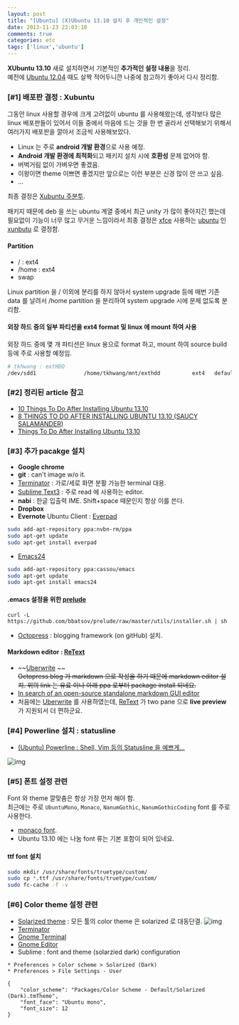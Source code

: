 ```yaml
---
layout: post
title: "[Ubuntu] (X)Ubuntu 13.10 설치 후 개인적인 설정"
date: 2013-11-23 22:03:10
comments: true
categories: etc
tags: ['linux','ubuntu']
---
```


**XUbuntu 13.10** 새로 설치하면서 기본적인 **추가적인 설정 내용**을 정리.<br>
예전에 [Ubuntu 12.04](http://tkhwang.kr/blog/2013/03/03/a-few-personal-setting-after-installing-linux-12-dot-04/) 때도 살짝 적어두니깐 나중에 참고하기 좋아서 다시 정리함. 

<!--more-->

### [#1] 배포판 결정 : Xubuntu

그동안 linux 사용할 경우에 크게 고려없이 ubuntu 를 사용해왔는데, 생각보다 많은 linux 배포판들이 있어서 이들 중에서 마음에 드는 것을 한 번
골라서 선택해보기 위해서 여러가지 배포판을 깔아서 조금씩 사용해보았다. 

* Linux 는 주로 **android 개발 환경**으로 사용 예정.
* **Android 개발 환경에 최적화**되고 패키지 설치 시에 **호환성** 문제 없어야 함.
* 버벅거림 없이 가벼우면 좋겠음.
* 이왕이면 theme 이쁘면 좋겠지만 앞으로는 이런 부분은 신경 많이 안 쓰고 싶음.
* ...

<!--more-->

최종 결정은 [Xubuntu 주분투](http://xubuntu.org/).

패키지 때문에 deb 을 쓰는 ubuntu 계열 중에서 최근 unity 가 많이 좋아지긴 했는데 필요없이 기능이 너무 많고 무거운 느낌이라서 
최종 결정은 [xfce](http://www.xfce.org/) 사용하는 [ubuntu](http://www.ubuntu.com/) 인 [xunbutu](http://xubuntu.org/) 로 결정함. 

#### Partition
* / : ext4
* /home : ext4
* swap

Linux partition 을 / 이외에 분리를 하지 않아서 system upgrade 등에 매번 기존 data 를 날려서 /home partition 을 분리하여 system upgrade 시에 문제 없도록 분리함.

#### 외장 하드 중의 일부 파티션을 ext4 format 및 linux 에 mount 하여 사용

외장 하드 중에 몇 개 파티션은 linux 용으로 format 하고, mount 하여 source build 등에 주로 사용할 예정임.

```bash
# tkhwang : extHDD
/dev/sdd1               /home/tkhwang/mnt/exthdd          ext4   defaults         0     2 
```

### [#2] 정리된 article 참고 

* [10 Things To Do After Installing Ubuntu 13.10](http://www.omgubuntu.co.uk/2013/10/10-things-installing-ubuntu-13-10)
* [8 THINGS TO DO AFTER INSTALLING UBUNTU 13.10 (SAUCY SALAMANDER)](http://www.webupd8.org/2013/10/8-things-to-do-after-installing-ubuntu.html)
* [Things To Do After Installing Ubuntu 13.10](http://itsfoss.com/things-to-do-after-installing-ubuntu-13-10/)


### [#3] 추가 pacakge 설치

* **Google chrome**
* **git** : can't image w/o it.
* [Terminator](https://apps.ubuntu.com/cat/applications/precise/terminator/) : 가로/세로 화면 분활 가능한 terminal 대용.
* [Sublime Text3](http://www.sublimetext.com/3) : 주로 read 에 사용하는 editor.
* **nabi** : 한글 입출력 IME. Shift+space 때문인지 항상 이를 쓴다.
* **Dropbox**
* **Evernote** Ubuntu Client : [Everpad](https://github.com/nvbn/everpad)

```bash
sudo add-apt-repository ppa:nvbn-rm/ppa
sudo apt-get update
sudo apt-get install everpad
```

* [Emacs24](http://linuxg.net/how-to-install-emacs-24-3-on-ubuntu-13-10-13-04-12-10-12-04-linux-mint-15-14-13-and-elementary-os-0-2-luna/)

```bash
sudo add-apt-repository ppa:cassou/emacs
sudo apt-get update
sudo apt-get install emacs24
```

#### .emacs 설정을 위한 [prelude](https://github.com/bbatsov/prelude#installing-emacs-24)

```
curl -L https://github.com/bbatsov/prelude/raw/master/utils/installer.sh | sh
```

* [Octopress](http://octopress.org/docs/setup/) : blogging framework (on gitHub) 설치.

#### Markdown editor : [ReText](http://sourceforge.net/projects/retext/)

* ~~[Uberwrite](http://uberwriter.wolfvollprecht.de/) ~~<br>
~~Octopress blog 가 markdown 으로 작성을 하기 때문에 markdown editor  설치. 위의 link 는 유료 이나 아래 ppa 로부터 package install 되네요.~~
* [In search of an open-source standalone markdown GUI editor](http://stackoverflow.com/questions/3255484/in-search-of-an-open-source-standalone-markdown-gui-editor)
* 처음에는 [Uberwrite](http://uberwriter.wolfvollprecht.de/) 를 사용하였는데, [ReText](http://sourceforge.net/projects/retext/) 가 two pane 으로 **live preview** 가 지원되서 더 편하군요.

### [#4] Powerline 설치 : statusline

* [(Ubuntu) Powerline : Shell, Vim 등의 Statusline 을 예쁘게...](http://tkhwang.kr/blog/2013/11/26/ubuntu-powerline-beautify-the-stateline/)

![img](https://powerline.readthedocs.org/en/latest/_images/pl-mode-normal.png)


### [#5] 폰트 설정 관련 

Font 와 theme 깔맞춤은 항상 가장 먼저 해야 함. <br>
최근에는 주로 `UbuntuMono`, `Monaco`, `NanumGothic`, `NanumGothicCoding` font 를 주로 사용한다.

* [monaco font](https://sites.google.com/site/jorrel/Monaco_Linux.ttf?attredirects=0). <br>
* Ubuntu 13.10 에는 나눔 font 류는 기본 포함이 되어 있네요.

#### ttf font 설치 

```bash
sudo mkdir /usr/share/fonts/truetype/custom/
sudo cp *.ttf /usr/share/fonts/truetype/custom/
sudo fc-cache -f -v
```

### [#6] Color theme 설정 관련 

* [Solarized theme](http://ethanschoonover.com/solarized) : 모든 툴의 color theme 은 solarized 로 대동단결.
![img](http://ethanschoonover.com/solarized/img/solarized-vim.png)
* [Terminator](https://github.com/ghuntley/terminator-solarized)
* [Gnome Terminal](https://github.com/sigurdga/gnome-terminal-colors-solarized)
* [Gnome Editor](https://github.com/mattcan/solarized-gedit)
* Sublime : font and theme (solarzied dark) configuration

```
* Preferences > Color scheme > Solarized (Dark)
* Preferences > File Settings - User

{
	"color_scheme": "Packages/Color Scheme - Default/Solarized (Dark).tmTheme",
	"font_face": "Ubuntu mono",
	"font_size": 12
}
```
